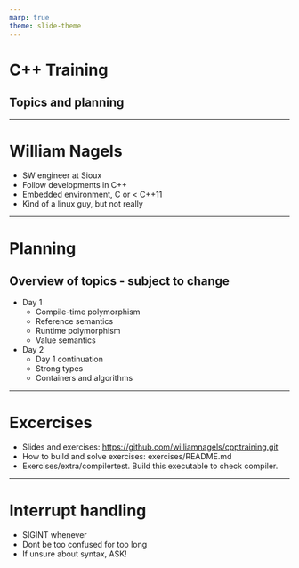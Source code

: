 ```yaml
---
marp: true
theme: slide-theme
---
```

# C++ Training
## Topics and planning
---
# William Nagels
- SW engineer at Sioux
- Follow developments in C++
- Embedded environment, C or < C++11
- Kind of a linux guy, but not really
---
# Planning
## Overview of topics - subject to change
- Day 1
  - Compile-time polymorphism
  - Reference semantics
  - Runtime polymorphism
  - Value semantics
- Day 2
  - Day 1 continuation
  - Strong types
  - Containers and algorithms
---
# Excercises
- Slides and exercises: https://github.com/williamnagels/cpptraining.git
- How to build and solve exercises: exercises/README.md
- Exercises/extra/compilertest. Build this executable to check compiler.
---
# Interrupt handling
- SIGINT whenever
- Dont be too confused for too long
- If unsure about syntax, ASK!
